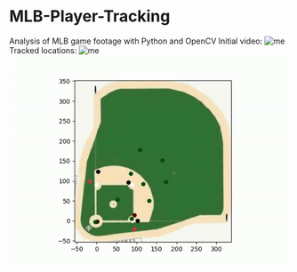 # MLB-Player-Tracking
Analysis of MLB game footage with Python and OpenCV
Initial video:
![me](https://github.com/jacksonlewis87/MLB-Player-Tracking/blob/inital_upload/gifs/initial_gif.gif?raw=true)
Tracked locations:
![me](https://github.com/jacksonlewis87/MLB-Player-Tracking/blob/inital_upload/gifs/tracked_gif.gif?raw=true)
![me](https://github.com/jacksonlewis87/MLB-Player-Tracking/blob/inital_upload/gifs/transposed_gif.gif?raw=true)
